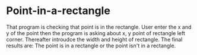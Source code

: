 # Point-in-a-rectangle
That program is checking that point is in the rectangle.
User enter the x and y of the point then the program is asking about x, y point of rectangle left corner. Thereafter introudce the width and height of rectangle.
The final results are:
The point is in a rectangle or the point isn't in a rectangle.
